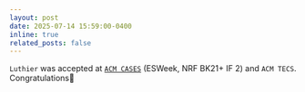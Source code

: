 ```yaml
---
layout: post
date: 2025-07-14 15:59:00-0400
inline: true
related_posts: false
---
```

`Luthier` was accepted at <a href="https://esweek.org/cases/">`ACM CASES`</a> (ESWeek, NRF BK21+ IF 2) and `ACM TECS`. Congratulations:tada:



